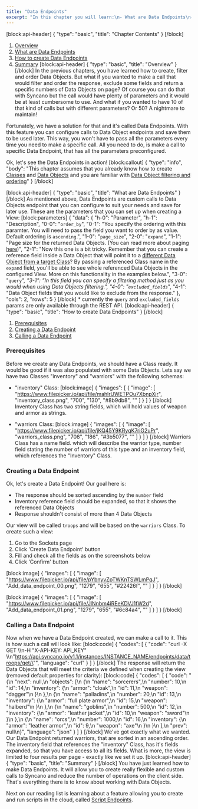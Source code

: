 ```yaml
---
title: "Data Endpoints"
excerpt: "In this chapter you will learn:\n- What are Data Endpoints\n- How to create Data Endpoints\n- How to expand the Data Endpoints"
---
```

[block:api-header]
{
  "type": "basic",
  "title": "Chapter Contents"
}
[/block]
1. [Overview](#overview)
2. [What are Data Endpoints](#what-are-data-endpoints)
3. [How to create Data Endpoints](#how-to-create-data-endpoints)
4. [Summary](#summary)
[block:api-header]
{
  "type": "basic",
  "title": "Overview"
}
[/block]
In the previous chapters, you have learned how to create, filter and order Data Objects. But what if you wanted to make a call that would filter and order the response, exclude some fields and return a specific numbers of Data Objects on page? 
Of course you can do that with Syncano but the call would have plenty of parameters and it would be at least cumbersome to use. And what if you wanted to have 10 of that kind of calls but with different parameters? Or 50? A nightmare to maintain!

Fortunately, we have a solution for that and it's called Data Endpoints. With this feature you can configure calls to Data Object endpoints and save them to be used later. 
This way, you won't have to pass all the parameters every time you need to make a specific call. All you need to do, is make a call to specific Data Endpoint, that has all the parameters preconfigured. 

Ok, let's see the Data Endpoints in action!
[block:callout]
{
  "type": "info",
  "body": "This chapter assumes that you already know how to create [Classes](doc:classes) and [Data Objects](doc:data-objects) and you are familiar with [Data Object filtering and ordering](doc:data-objects-filtering)"
}
[/block]

[block:api-header]
{
  "type": "basic",
  "title": "What are Data Endpoints"
}
[/block]
As mentioned above, Data Endpoints are custom calls to Data Objects endpoint that you can configure to suit your needs and save for later use. 
These are the parameters that you can set up when creating a View:
[block:parameters]
{
  "data": {
    "h-0": "Parameter",
    "h-1": "Description",
    "0-0": "`order_by`",
    "0-1": "You specify the ordering with this paramter. You will need to pass the field you want to order by as value. Default ordering is `ascending`.",
    "1-0": "`page_size`",
    "2-0": "`expand`",
    "1-1": "Page size for the returned Data Objects. (You can read more about paging [here](http://docs.syncano.com/v0.1.1/docs/general-information#paging))",
    "2-1": "Now this one is a bit tricky. Remember that you can create a reference field inside a Data Object that will point it to a [different Data Object from a target Class](doc:classes#section-types-of-class-schema-fields)? By passing a referenced Class name in the `expand` field, you'll be able to see whole referenced Data Objects in the configured View. More on this functionality in the examples below.",
    "3-0": "`query`*",
    "3-1": "In this field you can specify a filtering method just as you would when using Data Objects filtering.",
    "4-0": "`excluded_fields`*",
    "4-1": "Data Object fields that you would like to exclude from the response."
  },
  "cols": 2,
  "rows": 5
}
[/block]
\* currently the `query` and `excluded_fields` params are only available through the REST API.
[block:api-header]
{
  "type": "basic",
  "title": "How to create Data Endpoints"
}
[/block]
1. [Prerequisites](#section-prerequisites)
2. [Creating a Data Endpoint](#section-creating-a-data-endpoint)
3. [Calling a Data Endpoint](#section-calling-a-data-endpoint)

### Prerequisites

Before we create any Data Endpoints, we should have a Class ready. It would be good if it was also populated with some Data Objects. Lets say we have two Classes  "inventory" and "warriors" with the following schemas:
- "inventory" Class:
[block:image]
{
  "images": [
    {
      "image": [
        "https://www.filepicker.io/api/file/mahlrUWETPOu7XbnpXjr",
        "inventory_class.png",
        "700",
        "130",
        "#8b9db8",
        ""
      ]
    }
  ]
}
[/block]
Inventory Class has two string fields, which will hold values of weapon and armor as strings.

- "warriors Class:
[block:image]
{
  "images": [
    {
      "image": [
        "https://www.filepicker.io/api/file/jKQ45Y9KRyqK7riG2uPr",
        "warriors_class.png",
        "708",
        "186",
        "#3b5077",
        ""
      ]
    }
  ]
}
[/block]
Warriors Class has a name field. which will describe the warrior type, number field stating the number of warriors of this type and an inventory field, which references the "Inventory" Class.

### Creating a Data Endpoint

Ok, let's create a Data Endpoint! 
Our goal here is:
- The response should be sorted ascending by the `number` field
- Inventory reference field should be expanded, so that it shows the referenced Data Objects
- Response shouldn't consist of more than 4 Data Objects

Our view will be called `troops` and will be based on the `warriors` Class. 
To create such a view:
1. Go to the Sockets page
2. Click 'Create Data Endpoint' button
3. Fill and check all the fields as on the screenshots below
4. Click 'Confirm' button

[block:image]
{
  "images": [
    {
      "image": [
        "https://www.filepicker.io/api/file/pYbnyvZpTWKnTSWLmPqJ",
        "Add_data_endpoint_00.png",
        "1279",
        "655",
        "#22426f",
        ""
      ]
    }
  ]
}
[/block]

[block:image]
{
  "images": [
    {
      "image": [
        "https://www.filepicker.io/api/file/JlNnbm4iREeKDVJ1fW2d",
        "Add_data_endpoint_01.png",
        "1279",
        "655",
        "#6c84a4",
        ""
      ]
    }
  ]
}
[/block]
###  Calling a Data Endpoint

Now when we have a Data Endpoint created, we can make a call to it. This is how such a call will look like:
[block:code]
{
  "codes": [
    {
      "code": "curl -X GET \\\n-H \"X-API-KEY: API_KEY\" \\\n\"https://api.syncano.io/v1.1/instances/INSTANCE_NAME/endpoints/data/troops/get/\"",
      "language": "curl"
    }
  ]
}
[/block]
The response will return the Data Objects that will meet the criteria we defined when creating the view (removed default properties for clarity):
[block:code]
{
  "codes": [
    {
      "code": "{\n    \"next\": null,\n    \"objects\": [\n        {\n            \"name\": \"sorcerers\",\n            \"number\": 10,\n            \"id\": 14,\n            \"inventory\": {\n                \"armor\": \"cloak\",\n                \"id\": 11,\n                \"weapon\": \"dagger\"\n            }\n        },\n        {\n            \"name\": \"palladins\",\n            \"number\": 20,\n            \"id\": 13,\n            \"inventory\": {\n                \"armor\": \"full plate armor\",\n                \"id\": 15,\n                \"weapon\": \"halberd\"\n            }\n        },\n        {\n            \"name\": \"goblins\",\n            \"number\": 500,\n            \"id\": 12,\n            \"inventory\": {\n                \"armor\": \"leather jacket\",\n                \"id\": 10,\n                \"weapon\": \"sword\"\n            }\n        },\n        {\n            \"name\": \"orcs\",\n            \"number\": 1000,\n            \"id\": 16,\n            \"inventory\": {\n                \"armor\": \"leather armor\",\n                \"id\": 9,\n                \"weapon\": \"axe\"\n            }\n        }\n    ],\n    \"prev\": null\n}",
      "language": "json"
    }
  ]
}
[/block]
We've got exactly what we wanted. 
Our Data Endpoint returned warriors, that are sorted in an ascending order. 
The inventory field that references the "inventory" Class, has it's fields expanded, so that you have access to all its fields. What is more, the view is limited to four results per page - exactly like we set it up.
[block:api-header]
{
  "type": "basic",
  "title": "Summary"
}
[/block]
You have just learned how to make Data Endpoints. 
It will allow you to create really flexible and custom calls to Syncano and reduce the number of operations on the client side. 
That's everything there is to know about working with Data Objects. 

Next on our reading list is learning about a feature allowing you to create and run scripts in the cloud, called [Script Endpoints](doc:endpoints-scripts).